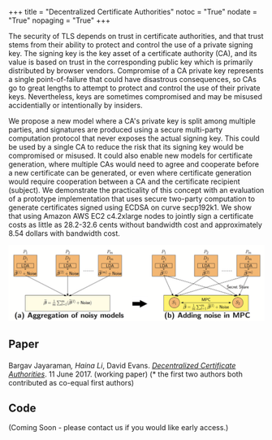 +++
title = "Decentralized Certificate Authorities"
notoc = "True"
nodate = "True"
nopaging = "True"
+++

The security of TLS depends on trust in certificate authorities, and
that trust stems from their ability to protect and control the use of
a private signing key.  The signing key is the key asset of a
certificate authority (CA), and its value is based on trust in the
corresponding public key which is primarily distributed by browser
vendors.  Compromise of a CA private key represents a single
point-of-failure that could have disastrous consequences, so CAs go to
great lengths to attempt to protect and control the use of their
private keys. Nevertheless, keys are sometimes compromised and may be
misused accidentially or intentionally by insiders. 

We propose a new model where a CA's private key is split among
multiple parties, and signatures are produced using a secure
multi-party computation protocol that never exposes the actual signing
key. This could be used by a single CA to reduce the risk that its
signing key would be compromised or misused. It could also enable new
models for certificate generation, where multiple CAs would need to
agree and cooperate before a new certificate can be generated, or even
where certificate generation would require cooperation between a CA
and the certificate recipient (subject). We demonstrate the
practicality of this concept with an evaluation of a prototype
implementation that uses secure two-party computation to generate
certificates signed using ECDSA on curve secp192k1. We show that using
Amazon AWS EC2 c4.2xlarge nodes to jointly sign a certificate costs as
little as 28.2-32.6 cents without bandwidth cost and approximately
8.54 dollars with bandwidth cost.

<center>
<img src="/images/mpcaggregation.png" width=650>
</center>

## Paper

Bargav Jayaraman<sup>*</sup>, Haina Li<sup>*</sup>, David Evans. <a
href="/docs/dca.pdf"><em>Decentralized Certificate
Authorities</em></a>. 11 June 2017. (working paper) (* the first two
authors both contributed as co-equal first authors)

## Code

(Coming Soon - please contact us if you would like early access.)







